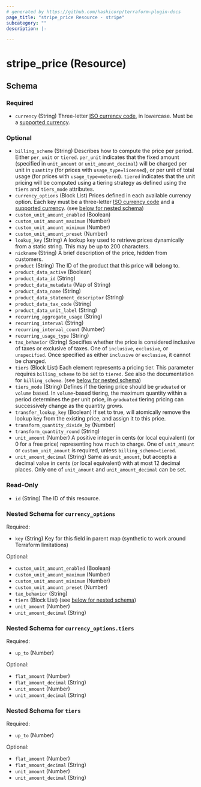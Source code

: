 ```yaml
---
# generated by https://github.com/hashicorp/terraform-plugin-docs
page_title: "stripe_price Resource - stripe"
subcategory: ""
description: |-
  
---
```


# stripe_price (Resource)





<!-- schema generated by tfplugindocs -->
## Schema

### Required

- `currency` (String) Three-letter [ISO currency code](https://www.iso.org/iso-4217-currency-codes.html), in lowercase. Must be a [supported currency](https://stripe.com/docs/currencies).

### Optional

- `billing_scheme` (String) Describes how to compute the price per period. Either `per_unit` or `tiered`. `per_unit` indicates that the fixed amount (specified in `unit_amount` or `unit_amount_decimal`) will be charged per unit in `quantity` (for prices with `usage_type=licensed`), or per unit of total usage (for prices with `usage_type=metered`). `tiered` indicates that the unit pricing will be computed using a tiering strategy as defined using the `tiers` and `tiers_mode` attributes.
- `currency_options` (Block List) Prices defined in each available currency option. Each key must be a three-letter [ISO currency code](https://www.iso.org/iso-4217-currency-codes.html) and a [supported currency](https://stripe.com/docs/currencies). (see [below for nested schema](#nestedblock--currency_options))
- `custom_unit_amount_enabled` (Boolean)
- `custom_unit_amount_maximum` (Number)
- `custom_unit_amount_minimum` (Number)
- `custom_unit_amount_preset` (Number)
- `lookup_key` (String) A lookup key used to retrieve prices dynamically from a static string. This may be up to 200 characters.
- `nickname` (String) A brief description of the price, hidden from customers.
- `product` (String) The ID of the product that this price will belong to.
- `product_data_active` (Boolean)
- `product_data_id` (String)
- `product_data_metadata` (Map of String)
- `product_data_name` (String)
- `product_data_statement_descriptor` (String)
- `product_data_tax_code` (String)
- `product_data_unit_label` (String)
- `recurring_aggregate_usage` (String)
- `recurring_interval` (String)
- `recurring_interval_count` (Number)
- `recurring_usage_type` (String)
- `tax_behavior` (String) Specifies whether the price is considered inclusive of taxes or exclusive of taxes. One of `inclusive`, `exclusive`, or `unspecified`. Once specified as either `inclusive` or `exclusive`, it cannot be changed.
- `tiers` (Block List) Each element represents a pricing tier. This parameter requires `billing_scheme` to be set to `tiered`. See also the documentation for `billing_scheme`. (see [below for nested schema](#nestedblock--tiers))
- `tiers_mode` (String) Defines if the tiering price should be `graduated` or `volume` based. In `volume`-based tiering, the maximum quantity within a period determines the per unit price, in `graduated` tiering pricing can successively change as the quantity grows.
- `transfer_lookup_key` (Boolean) If set to true, will atomically remove the lookup key from the existing price, and assign it to this price.
- `transform_quantity_divide_by` (Number)
- `transform_quantity_round` (String)
- `unit_amount` (Number) A positive integer in cents (or local equivalent) (or 0 for a free price) representing how much to charge. One of `unit_amount` or `custom_unit_amount` is required, unless `billing_scheme=tiered`.
- `unit_amount_decimal` (String) Same as `unit_amount`, but accepts a decimal value in cents (or local equivalent) with at most 12 decimal places. Only one of `unit_amount` and `unit_amount_decimal` can be set.

### Read-Only

- `id` (String) The ID of this resource.

<a id="nestedblock--currency_options"></a>
### Nested Schema for `currency_options`

Required:

- `key` (String) Key for this field in parent map (synthetic to work around Terraform limitations)

Optional:

- `custom_unit_amount_enabled` (Boolean)
- `custom_unit_amount_maximum` (Number)
- `custom_unit_amount_minimum` (Number)
- `custom_unit_amount_preset` (Number)
- `tax_behavior` (String)
- `tiers` (Block List) (see [below for nested schema](#nestedblock--currency_options--tiers))
- `unit_amount` (Number)
- `unit_amount_decimal` (String)

<a id="nestedblock--currency_options--tiers"></a>
### Nested Schema for `currency_options.tiers`

Required:

- `up_to` (Number)

Optional:

- `flat_amount` (Number)
- `flat_amount_decimal` (String)
- `unit_amount` (Number)
- `unit_amount_decimal` (String)



<a id="nestedblock--tiers"></a>
### Nested Schema for `tiers`

Required:

- `up_to` (Number)

Optional:

- `flat_amount` (Number)
- `flat_amount_decimal` (String)
- `unit_amount` (Number)
- `unit_amount_decimal` (String)


